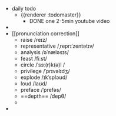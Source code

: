 - daily todo
	- {{renderer :todomaster}}
		- DONE one 2-5min youtube video
-
- [[pronunciation correction]]
	- raise  /reɪz/
	- representative  /ˌreprɪˈzentətɪv/
	- analysis  /əˈnæləsɪs/
	- feast  /fiːst/
	- circle  /ˈsɜː(r)k(ə)l /
	- privilege  /ˈprɪvəlɪdʒ/
	- explode  /ɪkˈspləʊd/
	- loud  /laʊd/
	- preface  /ˈprefəs/
	- ==depth== /depθ/
	-
-